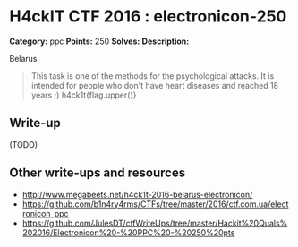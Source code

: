 # H4ckIT CTF 2016 : electronicon-250

**Category:** ppc
**Points:** 250
**Solves:**
**Description:**

Belarus

> This task is one of the methods for the psychological attacks. It is intended for people who don't have heart diseases and reached 18 years ;)  h4ck1t{flag.upper()}

## Write-up

(TODO)

## Other write-ups and resources

* http://www.megabeets.net/h4ck1t-2016-belarus-electronicon/
* https://github.com/b1n4ry4rms/CTFs/tree/master/2016/ctf.com.ua/electronicon_ppc
* https://github.com/JulesDT/ctfWriteUps/tree/master/Hackit%20Quals%202016/Electronicon%20-%20PPC%20-%20250%20pts
